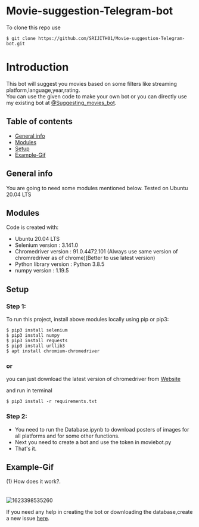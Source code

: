 

# Movie-suggestion-Telegram-bot
To clone this repo use 
```
$ git clone https://github.com/SRIJITH01/Movie-suggestion-Telegram-bot.git
```

# Introduction
This bot will suggest you movies based on some filters like streaming platform,language,year,rating.<br>
You can use the given code to make your own bot or you can directly use my existing bot at <a href="https://telegram.me/Suggesting_movies_bot" target="_blank">@Suggesting_movies_bot</a>.
 
## Table of contents
* [General info](#general-info)
* [Modules](#Modules)
* [Setup](#setup)
* [Example-Gif](#Example-Gif)


## General info
You are going to need some modules mentioned below.
Tested on Ubuntu 20.04 LTS<br>
	
## Modules
Code is created with:
* Ubuntu 20.04 LTS
* Selenium version : 3.141.0
* Chromedriver version :  91.0.4472.101 (Always use same version of chromredriver as of chrome)(Better to use latest version)
* Python library version : Python 3.8.5
* numpy version : 1.19.5
 
	
## Setup
### Step 1:
To run this project, install above modules locally using pip or pip3:

```
$ pip3 install selenium
$ pip3 install numpy
$ pip3 install requests
$ pip3 install urllib3
$ apt install chromium-chromedriver
```
### or <br>
you can just download the latest version of chromedriver from [Website](https://chromedriver.chromium.org/downloads)<br>

and run in terminal <br>
```
$ pip3 install -r requirements.txt
```
### Step 2:
* You need to run the Database.ipynb to download posters of images for all platforms and for some other functions.
* Next you need to create a bot and use the token in moviebot.py
* That's it. 

## Example-Gif
(1) How does it work?.<br> <br> <br>
![1623398535260](https://user-images.githubusercontent.com/54314892/122077988-db14a680-ce19-11eb-93f6-621914bc2fdf.gif)


If you need any help in creating the bot or downloading the database,create a new issue [here](https://github.com/SRIJITH01/Movie-suggestion-Telegram-bot/issues/new).

